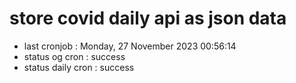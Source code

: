 # store covid daily api as json data

- last cronjob : Monday, 27 November 2023 00:56:14
- status og cron : success
- status daily cron : success
      
      